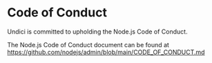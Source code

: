 # Code of Conduct

Undici is committed to upholding the Node.js Code of Conduct.

The Node.js Code of Conduct document can be found at
https://github.com/nodejs/admin/blob/main/CODE_OF_CONDUCT.md
